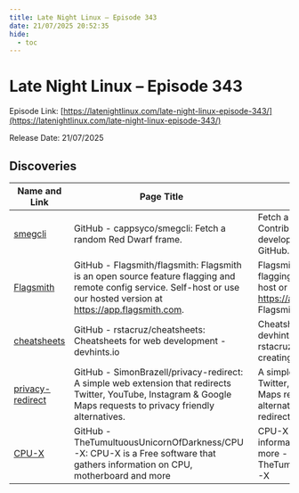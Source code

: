 ```yaml
---
title: Late Night Linux – Episode 343
date: 21/07/2025 20:52:35
hide:
  - toc
---
```


# Late Night Linux – Episode 343

Episode Link: [https://latenightlinux.com/late-night-linux-episode-343/](https://latenightlinux.com/late-night-linux-episode-343/)

Release Date: 21/07/2025

## Discoveries

| Name and Link | Page Title | Page Description |
| ------------- | ---------- | ---------------- |
| [smegcli](https://github.com/cappsyco/smegcli) | GitHub - cappsyco/smegcli: Fetch a random Red Dwarf frame. | Fetch a random Red Dwarf frame. Contribute to cappsyco/smegcli development by creating an account on GitHub. |
| [Flagsmith](https://github.com/Flagsmith/flagsmith) | GitHub - Flagsmith/flagsmith: Flagsmith is an open source feature flagging and remote config service. Self-host or use our hosted version at https://app.flagsmith.com. | Flagsmith is an open source feature flagging and remote config service. Self-host or use our hosted version at https://app.flagsmith.com. - Flagsmith/flagsmith |
| [cheatsheets](https://github.com/rstacruz/cheatsheets) | GitHub - rstacruz/cheatsheets: Cheatsheets for web development - devhints.io | Cheatsheets for web development - devhints.io. Contribute to rstacruz/cheatsheets development by creating an account on GitHub. |
| [privacy-redirect](https://github.com/SimonBrazell/privacy-redirect) | GitHub - SimonBrazell/privacy-redirect: A simple web extension that redirects Twitter, YouTube, Instagram & Google Maps requests to privacy friendly alternatives. | A simple web extension that redirects Twitter, YouTube, Instagram & Google Maps requests to privacy friendly alternatives. - SimonBrazell/privacy-redirect |
| [CPU-X](https://github.com/TheTumultuousUnicornOfDarkness/CPU-X) | GitHub - TheTumultuousUnicornOfDarkness/CPU-X: CPU-X is a Free software that gathers information on CPU, motherboard and more | CPU-X is a Free software that gathers information on CPU, motherboard and more - TheTumultuousUnicornOfDarkness/CPU-X |